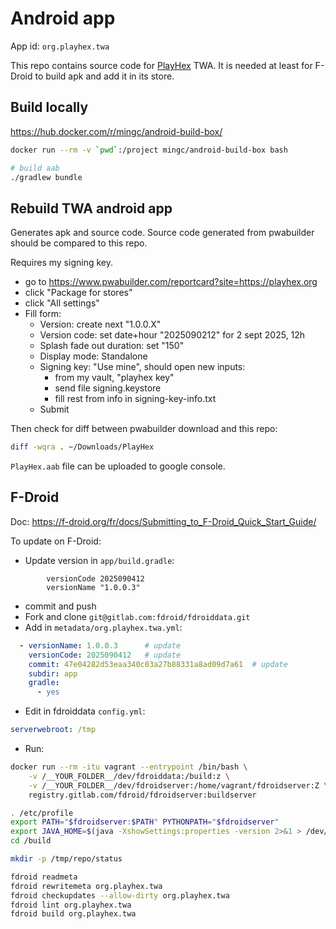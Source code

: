# Android app

App id: `org.playhex.twa`

This repo contains source code for [PlayHex](https://playhex.org) TWA.
It is needed at least for F-Droid to build apk and add it in its store.

## Build locally

https://hub.docker.com/r/mingc/android-build-box/

``` bash
docker run --rm -v `pwd`:/project mingc/android-build-box bash

# build aab
./gradlew bundle
```

## Rebuild TWA android app

Generates apk and source code.
Source code generated from pwabuilder should be compared to this repo.

Requires my signing key.

- go to https://www.pwabuilder.com/reportcard?site=https://playhex.org
- click "Package for stores"
- click "All settings"
- Fill form:
    - Version: create next "1.0.0.X"
    - Version code: set date+hour "2025090212" for 2 sept 2025, 12h
    - Splash fade out duration: set "150"
    - Display mode: Standalone
    - Signing key: "Use mine", should open new inputs:
        - from my vault, "playhex key"
        - send file signing.keystore
        - fill rest from info in signing-key-info.txt
    - Submit

Then check for diff between pwabuilder download and this repo:

``` bash
diff -wqra . ~/Downloads/PlayHex
```

`PlayHex.aab` file can be uploaded to google console.

## F-Droid

Doc: https://f-droid.org/fr/docs/Submitting_to_F-Droid_Quick_Start_Guide/

To update on F-Droid:

- Update version in `app/build.gradle`:

```
        versionCode 2025090412
        versionName "1.0.0.3"
```

- commit and push
- Fork and clone `git@gitlab.com:fdroid/fdroiddata.git`
- Add in `metadata/org.playhex.twa.yml`:

``` yml
  - versionName: 1.0.0.3      # update
    versionCode: 2025090412   # update
    commit: 47e04282d53eaa340c03a27b88331a8ad09d7a61  # update
    subdir: app
    gradle:
      - yes
```

- Edit in fdroiddata `config.yml`:

``` yaml
serverwebroot: /tmp
```

- Run:

``` bash
docker run --rm -itu vagrant --entrypoint /bin/bash \
    -v /__YOUR_FOLDER__/dev/fdroiddata:/build:z \
    -v /__YOUR_FOLDER__/dev/fdroidserver:/home/vagrant/fdroidserver:Z \
    registry.gitlab.com/fdroid/fdroidserver:buildserver

. /etc/profile
export PATH="$fdroidserver:$PATH" PYTHONPATH="$fdroidserver"
export JAVA_HOME=$(java -XshowSettings:properties -version 2>&1 > /dev/null | grep 'java.home' | awk -F'=' '{print $2}' | tr -d ' ')
cd /build

mkdir -p /tmp/repo/status

fdroid readmeta
fdroid rewritemeta org.playhex.twa
fdroid checkupdates --allow-dirty org.playhex.twa
fdroid lint org.playhex.twa
fdroid build org.playhex.twa
```
